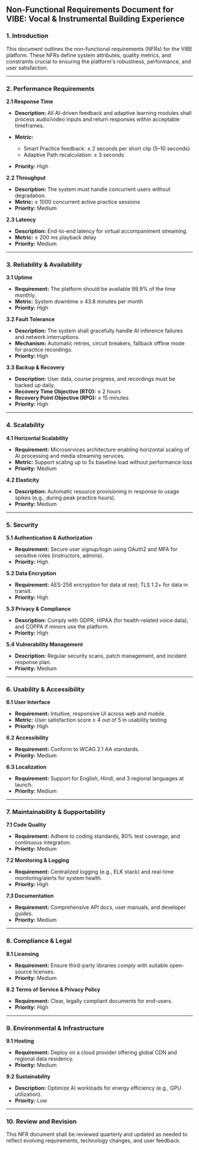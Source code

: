 ## Non-Functional Requirements Document for VIBE: Vocal & Instrumental Building Experience

### 1. Introduction

This document outlines the non-functional requirements (NFRs) for the VIBE platform. These NFRs define system attributes, quality metrics, and constraints crucial to ensuring the platform's robustness, performance, and user satisfaction.

---

### 2. Performance Requirements

**2.1 Response Time**

* **Description:** All AI-driven feedback and adaptive learning modules shall process audio/video inputs and return responses within acceptable timeframes.
* **Metric:**

  * Smart Practice feedback: ≤ 2 seconds per short clip (5–10 seconds)
  * Adaptive Path recalculation: ≤ 3 seconds
* **Priority:** High

**2.2 Throughput**

* **Description:** The system must handle concurrent users without degradation.
* **Metric:** ≥ 1000 concurrent active practice sessions
* **Priority:** Medium

**2.3 Latency**

* **Description:** End-to-end latency for virtual accompaniment streaming.
* **Metric:** ≤ 200 ms playback delay
* **Priority:** Medium

---

### 3. Reliability & Availability

**3.1 Uptime**

* **Requirement:** The platform should be available 99.9% of the time monthly.
* **Metric:** System downtime ≤ 43.8 minutes per month
* **Priority:** High

**3.2 Fault Tolerance**

* **Description:** The system shall gracefully handle AI inference failures and network interruptions.
* **Mechanism:** Automatic retries, circuit breakers, fallback offline mode for practice recordings.
* **Priority:** High

**3.3 Backup & Recovery**

* **Description:** User data, course progress, and recordings must be backed up daily.
* **Recovery Time Objective (RTO):** ≤ 2 hours
* **Recovery Point Objective (RPO):** ≤ 15 minutes
* **Priority:** High

---

### 4. Scalability

**4.1 Horizontal Scalability**

* **Requirement:** Microservices architecture enabling horizontal scaling of AI processing and media streaming services.
* **Metric:** Support scaling up to 5x baseline load without performance loss
* **Priority:** Medium

**4.2 Elasticity**

* **Description:** Automatic resource provisioning in response to usage spikes (e.g., during peak practice hours).
* **Priority:** Medium

---

### 5. Security

**5.1 Authentication & Authorization**

* **Requirement:** Secure user signup/login using OAuth2 and MFA for sensitive roles (instructors, admins).
* **Priority:** High

**5.2 Data Encryption**

* **Requirement:** AES-256 encryption for data at rest; TLS 1.2+ for data in transit.
* **Priority:** High

**5.3 Privacy & Compliance**

* **Description:** Comply with GDPR, HIPAA (for health-related voice data), and COPPA if minors use the platform.
* **Priority:** High

**5.4 Vulnerability Management**

* **Description:** Regular security scans, patch management, and incident response plan.
* **Priority:** Medium

---

### 6. Usability & Accessibility

**6.1 User Interface**

* **Requirement:** Intuitive, responsive UI across web and mobile.
* **Metric:** User satisfaction score ≥ 4 out of 5 in usability testing
* **Priority:** High

**6.2 Accessibility**

* **Requirement:** Conform to WCAG 2.1 AA standards.
* **Priority:** Medium

**6.3 Localization**

* **Requirement:** Support for English, Hindi, and 3 regional languages at launch.
* **Priority:** Medium

---

### 7. Maintainability & Supportability

**7.1 Code Quality**

* **Requirement:** Adhere to coding standards, 80% test coverage, and continuous integration.
* **Priority:** Medium

**7.2 Monitoring & Logging**

* **Requirement:** Centralized logging (e.g., ELK stack) and real-time monitoring/alerts for system health.
* **Priority:** High

**7.3 Documentation**

* **Requirement:** Comprehensive API docs, user manuals, and developer guides.
* **Priority:** Medium

---

### 8. Compliance & Legal

**8.1 Licensing**

* **Requirement:** Ensure third-party libraries comply with suitable open-source licenses.
* **Priority:** Medium

**8.2 Terms of Service & Privacy Policy**

* **Requirement:** Clear, legally compliant documents for end-users.
* **Priority:** High

---

### 9. Environmental & Infrastructure

**9.1 Hosting**

* **Requirement:** Deploy on a cloud provider offering global CDN and regional data residency.
* **Priority:** Medium

**9.2 Sustainability**

* **Description:** Optimize AI workloads for energy efficiency (e.g., GPU utilization).
* **Priority:** Low

---

### 10. Review and Revision

This NFR document shall be reviewed quarterly and updated as needed to reflect evolving requirements, technology changes, and user feedback.
